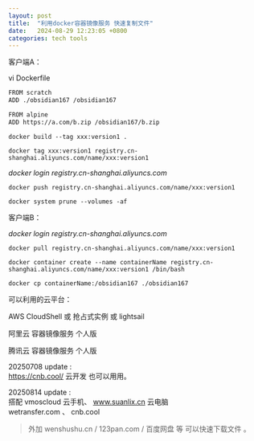 ```yaml
---
layout: post
title:  "利用docker容器镜像服务 快速复制文件"
date:   2024-08-29 12:23:05 +0800
categories: tech tools
---  
```



客户端A：

vi Dockerfile  

```bash
FROM scratch
ADD ./obsidian167 /obsidian167
```

```bash
FROM alpine
ADD https://a.com/b.zip /obsidian167/b.zip
```

`docker build --tag xxx:version1 .`  

`docker tag xxx:version1 registry.cn-shanghai.aliyuncs.com/name/xxx:version1`  

*docker login registry.cn-shanghai.aliyuncs.com*  

`docker push registry.cn-shanghai.aliyuncs.com/name/xxx:version1`  

`docker system prune --volumes -af`

客户端B： 

*docker login registry.cn-shanghai.aliyuncs.com*  

`docker pull registry.cn-shanghai.aliyuncs.com/name/xxx:version1`  

`docker container create --name containerName registry.cn-shanghai.aliyuncs.com/name/xxx:version1 /bin/bash`  

`docker cp containerName:/obsidian167 ./obsidian167`  



可以利用的云平台：  

AWS CloudShell 或 抢占式实例 或 lightsail  

阿里云 容器镜像服务 个人版  

腾讯云 容器镜像服务 个人版  

20250708 update :  
https://cnb.cool/ 云开发 也可以用用。  

20250814 update :  
搭配 vmoscloud 云手机、  www.suanlix.cn 云电脑  
wetransfer.com 、 cnb.cool   
> 外加 wenshushu.cn / 123pan.com / 百度网盘 等
可以快速下载文件 。  
